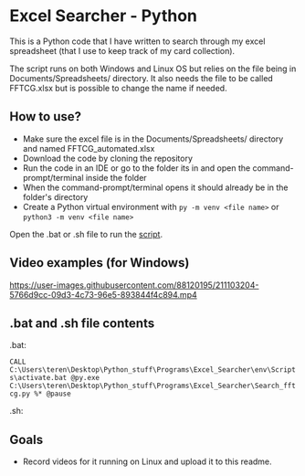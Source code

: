 # Excel Searcher - Python

This is a Python code that I have written to search through my excel spreadsheet (that I use to keep track of my card collection).

The script runs on both Windows and Linux OS but relies on the file being in Documents/Spreadsheets/ directory. It also needs the file to be called FFTCG.xlsx but is possible to change the name if needed.

## How to use?
- Make sure the excel file is in the Documents/Spreadsheets/ directory and named FFTCG_automated.xlsx
- Download the code by cloning the repository
- Run the code in an IDE or go to the folder its in and open the command-prompt/terminal inside the folder
- When the command-prompt/terminal opens it should already be in the folder's directory
- Create a Python virtual environment with `py -m venv <file name>` or `python3 -m venv <file name>`

Open the .bat or .sh file to run the [script](#.bat-and-.sh-file-contents).

## Video examples (for Windows)



https://user-images.githubusercontent.com/88120195/211103204-5766d9cc-09d3-4c73-96e5-893844f4c894.mp4


## .bat and .sh file contents
.bat:

`CALL C:\Users\teren\Desktop\Python_stuff\Programs\Excel_Searcher\env\Scripts\activate.bat
@py.exe C:\Users\teren\Desktop\Python_stuff\Programs\Excel_Searcher\Search_fftcg.py %*
@pause`

.sh:

## Goals
- Record videos for it running on Linux and upload it to this readme.
